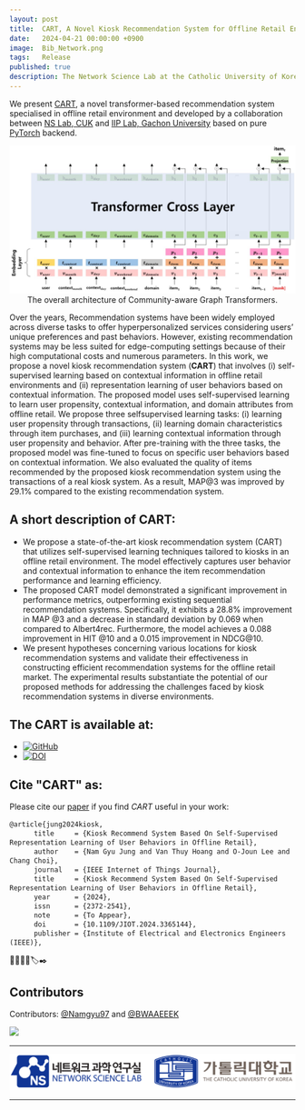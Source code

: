 ```yaml
---
layout: post
title:  CART, A Novel Kiosk Recommendation System for Offline Retail Environment
date:   2024-04-21 00:00:00 +0900
image:  Bib_Network.png
tags:   Release
published: true
description: The Network Science Lab at the Catholic University of Korea releases Context-Aware Residual Transformer, namely CART, a novel transformer-based recommendation system specialised in offline retail environment.
---
```


We present [CART](https://github.com/NSLab-CUK/Context-Aware-Residual-Transformer), a novel transformer-based recommendation system specialised in offline retail environment and developed by  a collaboration between [NS Lab, CUK](https://nslab-cuk.github.io/) and [IIP Lab, Gachon University](http://iiplab.gachon.ac.kr/)  based on pure [PyTorch](https://github.com/pytorch/pytorch) backend.

<p align="center">
  <img src="/images/CART.jpg" alt="Graph Transformer Architecture" width="800">
  <br>
  <b></b> The overall architecture of Community-aware Graph Transformers.
</p>

Over the years, Recommendation systems have been widely employed across diverse tasks to offer hyperpersonalized services considering users’ unique preferences and past behaviors. However, existing recommendation systems may be less suited for edge-computing settings because of their high computational costs and numerous parameters. In this work, we propose a novel kiosk recommendation system (**CART**) that involves (i) self-supervised learning based on contextual information in offline retail environments and (ii) representation learning of user behaviors based on contextual information. The proposed model uses self-supervised learning to learn user propensity, contextual information, and domain attributes from offline retail. We propose three selfsupervised learning tasks: (i) learning user propensity through transactions, (ii) learning domain characteristics through item purchases, and (iii) learning contextual information through user propensity and behavior. After pre-training with the three tasks, the proposed model was fine-tuned to focus on specific user behaviors based on contextual information. We also evaluated the quality of items recommended by the proposed kiosk recommendation system using the transactions of a real kiosk system. As a result, MAP@3 was improved by 29.1% compared to the existing recommendation system.


## A short description of CART:

- We propose a state-of-the-art kiosk recommendation system (CART) that utilizes self-supervised learning techniques tailored to kiosks in an offline retail environment. The model effectively captures user behavior and contextual information to enhance the item recommendation
performance and learning efficiency.
- The proposed CART model demonstrated a significant improvement in performance metrics, outperforming existing sequential recommendation systems. Specifically, it exhibits a 28.8% improvement in MAP @3 and a decrease in standard deviation by 0.069 when compared to Albert4rec. Furthermore, the model achieves a 0.088 improvement in HIT @10 and a 0.015 improvement in NDCG@10.
- We present hypotheses concerning various locations for kiosk recommendation systems and validate their effectiveness in constructing efficient recommendation systems for the offline retail market. The experimental results substantiate the potential of our proposed methods for addressing the challenges faced by kiosk recommendation systems in diverse environments.


## The CART is available at:
* [![GitHub](https://img.shields.io/badge/GitHub-Data%20&%20Code-9B9B9B?style=flat-square&logo=GitHub)](https://github.com/NSLab-CUK/Context-Aware-Residual-Transformer)
* [![DOI](http://img.shields.io/:DOI-10.1109/JIOT.2024.3365144-blue?style=flat-square)](https://ieeexplore.ieee.org/abstract/document/10433857)

## Cite "CART" as: 

Please cite our [paper](https://ieeexplore.ieee.org/abstract/document/10433857) if you find *CART* useful in your work:
```
@article{jung2024kiosk,
      title     = {Kiosk Recommend System Based On Self-Supervised Representation Learning of User Behaviors in Offline Retail}, 
      author    = {Nam Gyu Jung and Van Thuy Hoang and O-Joun Lee and Chang Choi},
      journal   = {IEEE Internet of Things Journal},
      title     = {Kiosk Recommend System Based On Self-Supervised Representation Learning of User Behaviors in Offline Retail},
      year      = {2024},
      issn      = {2372-2541},
      note      = {To Appear},
      doi       = {10.1109/JIOT.2024.3365144},
      publisher = {Institute of Electrical and Electronics Engineers (IEEE)},
```

:page_facing_up::woman_technologist::bookmark_tabs::label::black_nib:	

## Contributors

Contributors: [@Namgyu97](https://github.com/Namgyu97) and [@BWAAEEEK](https://github.com/BWAAEEEK)

<a href="https://github.com/NSLab-CUK/Context-Aware-Residual-Transformer/graphs/contributors">
  <img src="https://contrib.rocks/image?repo=NSLab-CUK/Context-Aware-Residual-Transformer" />
</a>


***

<a href="https://nslab-cuk.github.io/"><img src="https://github.com/NSLab-CUK/NSLab-CUK/raw/main/Logo_Dual_Wide.png"/></a>

***

